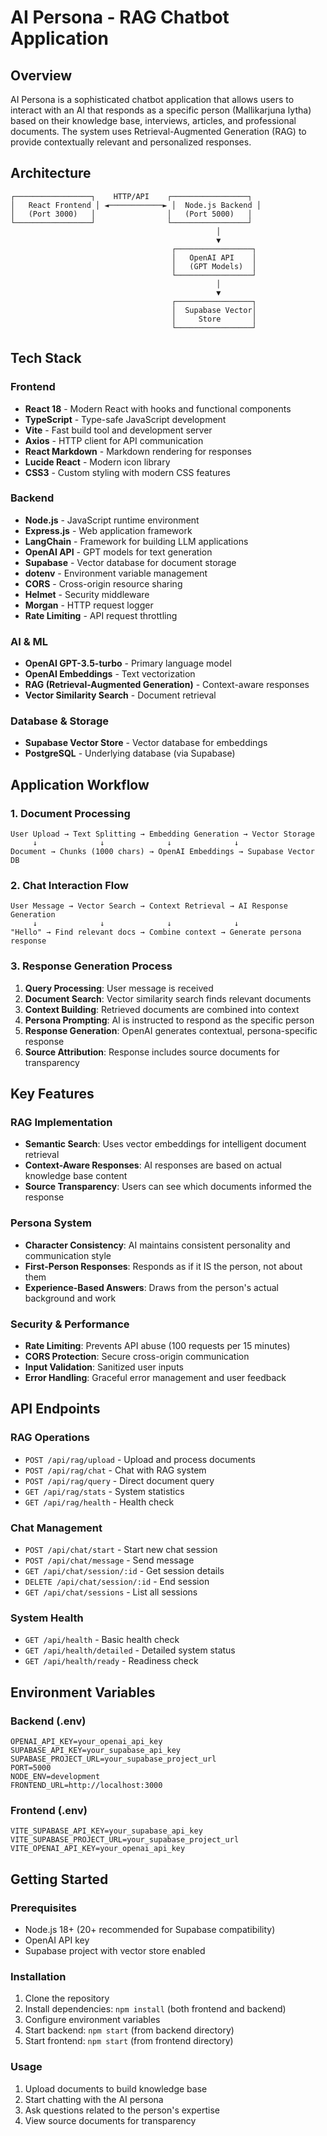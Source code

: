 # AI Persona - RAG Chatbot Application

## Overview
AI Persona is a sophisticated chatbot application that allows users to interact with an AI that responds as a specific person (Mallikarjuna Iytha) based on their knowledge base, interviews, articles, and professional documents. The system uses Retrieval-Augmented Generation (RAG) to provide contextually relevant and personalized responses.

## Architecture

```
┌─────────────────┐    HTTP/API    ┌─────────────────┐
│   React Frontend │ ◄────────────► │  Node.js Backend │
│   (Port 3000)   │                │   (Port 5000)   │
└─────────────────┘                └─────────────────┘
                                              │
                                              ▼
                                    ┌─────────────────┐
                                    │   OpenAI API    │
                                    │   (GPT Models)  │
                                    └─────────────────┘
                                              │
                                              ▼
                                    ┌─────────────────┐
                                    │  Supabase Vector│
                                    │     Store       │
                                    └─────────────────┘
```

## Tech Stack

### Frontend
- **React 18** - Modern React with hooks and functional components
- **TypeScript** - Type-safe JavaScript development
- **Vite** - Fast build tool and development server
- **Axios** - HTTP client for API communication
- **React Markdown** - Markdown rendering for responses
- **Lucide React** - Modern icon library
- **CSS3** - Custom styling with modern CSS features

### Backend
- **Node.js** - JavaScript runtime environment
- **Express.js** - Web application framework
- **LangChain** - Framework for building LLM applications
- **OpenAI API** - GPT models for text generation
- **Supabase** - Vector database for document storage
- **dotenv** - Environment variable management
- **CORS** - Cross-origin resource sharing
- **Helmet** - Security middleware
- **Morgan** - HTTP request logger
- **Rate Limiting** - API request throttling

### AI & ML
- **OpenAI GPT-3.5-turbo** - Primary language model
- **OpenAI Embeddings** - Text vectorization
- **RAG (Retrieval-Augmented Generation)** - Context-aware responses
- **Vector Similarity Search** - Document retrieval

### Database & Storage
- **Supabase Vector Store** - Vector database for embeddings
- **PostgreSQL** - Underlying database (via Supabase)

## Application Workflow

### 1. Document Processing
```
User Upload → Text Splitting → Embedding Generation → Vector Storage
     ↓              ↓              ↓              ↓
Document → Chunks (1000 chars) → OpenAI Embeddings → Supabase Vector DB
```

### 2. Chat Interaction Flow
```
User Message → Vector Search → Context Retrieval → AI Response Generation
     ↓              ↓              ↓              ↓
"Hello" → Find relevant docs → Combine context → Generate persona response
```

### 3. Response Generation Process
1. **Query Processing**: User message is received
2. **Document Search**: Vector similarity search finds relevant documents
3. **Context Building**: Retrieved documents are combined into context
4. **Persona Prompting**: AI is instructed to respond as the specific person
5. **Response Generation**: OpenAI generates contextual, persona-specific response
6. **Source Attribution**: Response includes source documents for transparency

## Key Features

### RAG Implementation
- **Semantic Search**: Uses vector embeddings for intelligent document retrieval
- **Context-Aware Responses**: AI responses are based on actual knowledge base content
- **Source Transparency**: Users can see which documents informed the response

### Persona System
- **Character Consistency**: AI maintains consistent personality and communication style
- **First-Person Responses**: Responds as if it IS the person, not about them
- **Experience-Based Answers**: Draws from the person's actual background and work

### Security & Performance
- **Rate Limiting**: Prevents API abuse (100 requests per 15 minutes)
- **CORS Protection**: Secure cross-origin communication
- **Input Validation**: Sanitized user inputs
- **Error Handling**: Graceful error management and user feedback

## API Endpoints

### RAG Operations
- `POST /api/rag/upload` - Upload and process documents
- `POST /api/rag/chat` - Chat with RAG system
- `POST /api/rag/query` - Direct document query
- `GET /api/rag/stats` - System statistics
- `GET /api/rag/health` - Health check

### Chat Management
- `POST /api/chat/start` - Start new chat session
- `POST /api/chat/message` - Send message
- `GET /api/chat/session/:id` - Get session details
- `DELETE /api/chat/session/:id` - End session
- `GET /api/chat/sessions` - List all sessions

### System Health
- `GET /api/health` - Basic health check
- `GET /api/health/detailed` - Detailed system status
- `GET /api/health/ready` - Readiness check

## Environment Variables

### Backend (.env)
```env
OPENAI_API_KEY=your_openai_api_key
SUPABASE_API_KEY=your_supabase_api_key
SUPABASE_PROJECT_URL=your_supabase_project_url
PORT=5000
NODE_ENV=development
FRONTEND_URL=http://localhost:3000
```

### Frontend (.env)
```env
VITE_SUPABASE_API_KEY=your_supabase_api_key
VITE_SUPABASE_PROJECT_URL=your_supabase_project_url
VITE_OPENAI_API_KEY=your_openai_api_key
```

## Getting Started

### Prerequisites
- Node.js 18+ (20+ recommended for Supabase compatibility)
- OpenAI API key
- Supabase project with vector store enabled

### Installation
1. Clone the repository
2. Install dependencies: `npm install` (both frontend and backend)
3. Configure environment variables
4. Start backend: `npm start` (from backend directory)
5. Start frontend: `npm start` (from frontend directory)

### Usage
1. Upload documents to build knowledge base
2. Start chatting with the AI persona
3. Ask questions related to the person's expertise
4. View source documents for transparency












